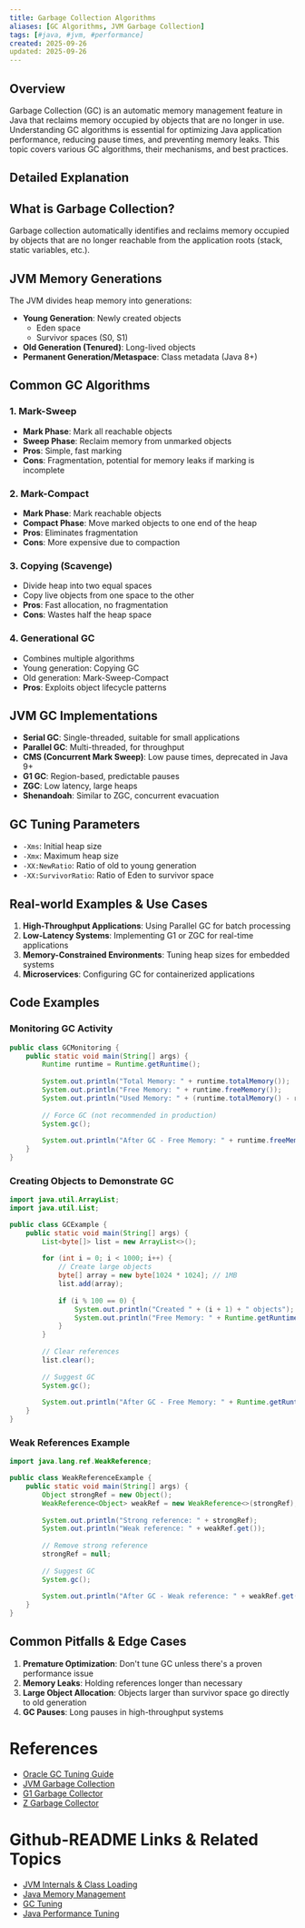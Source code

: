 ```yaml
---
title: Garbage Collection Algorithms
aliases: [GC Algorithms, JVM Garbage Collection]
tags: [#java, #jvm, #performance]
created: 2025-09-26
updated: 2025-09-26
---
```


## Overview

Garbage Collection (GC) is an automatic memory management feature in Java that reclaims memory occupied by objects that are no longer in use. Understanding GC algorithms is essential for optimizing Java application performance, reducing pause times, and preventing memory leaks. This topic covers various GC algorithms, their mechanisms, and best practices.

## Detailed Explanation

## What is Garbage Collection?

Garbage collection automatically identifies and reclaims memory occupied by objects that are no longer reachable from the application roots (stack, static variables, etc.).

## JVM Memory Generations

The JVM divides heap memory into generations:

- **Young Generation**: Newly created objects
  - Eden space
  - Survivor spaces (S0, S1)
- **Old Generation (Tenured)**: Long-lived objects
- **Permanent Generation/Metaspace**: Class metadata (Java 8+)

## Common GC Algorithms

### 1. Mark-Sweep
- **Mark Phase**: Mark all reachable objects
- **Sweep Phase**: Reclaim memory from unmarked objects
- **Pros**: Simple, fast marking
- **Cons**: Fragmentation, potential for memory leaks if marking is incomplete

### 2. Mark-Compact
- **Mark Phase**: Mark reachable objects
- **Compact Phase**: Move marked objects to one end of the heap
- **Pros**: Eliminates fragmentation
- **Cons**: More expensive due to compaction

### 3. Copying (Scavenge)
- Divide heap into two equal spaces
- Copy live objects from one space to the other
- **Pros**: Fast allocation, no fragmentation
- **Cons**: Wastes half the heap space

### 4. Generational GC
- Combines multiple algorithms
- Young generation: Copying GC
- Old generation: Mark-Sweep-Compact
- **Pros**: Exploits object lifecycle patterns

## JVM GC Implementations

- **Serial GC**: Single-threaded, suitable for small applications
- **Parallel GC**: Multi-threaded, for throughput
- **CMS (Concurrent Mark Sweep)**: Low pause times, deprecated in Java 9+
- **G1 GC**: Region-based, predictable pauses
- **ZGC**: Low latency, large heaps
- **Shenandoah**: Similar to ZGC, concurrent evacuation

## GC Tuning Parameters

- `-Xms`: Initial heap size
- `-Xmx`: Maximum heap size
- `-XX:NewRatio`: Ratio of old to young generation
- `-XX:SurvivorRatio`: Ratio of Eden to survivor space

## Real-world Examples & Use Cases

1. **High-Throughput Applications**: Using Parallel GC for batch processing
2. **Low-Latency Systems**: Implementing G1 or ZGC for real-time applications
3. **Memory-Constrained Environments**: Tuning heap sizes for embedded systems
4. **Microservices**: Configuring GC for containerized applications

## Code Examples

### Monitoring GC Activity
```java
public class GCMonitoring {
    public static void main(String[] args) {
        Runtime runtime = Runtime.getRuntime();
        
        System.out.println("Total Memory: " + runtime.totalMemory());
        System.out.println("Free Memory: " + runtime.freeMemory());
        System.out.println("Used Memory: " + (runtime.totalMemory() - runtime.freeMemory()));
        
        // Force GC (not recommended in production)
        System.gc();
        
        System.out.println("After GC - Free Memory: " + runtime.freeMemory());
    }
}
```

### Creating Objects to Demonstrate GC
```java
import java.util.ArrayList;
import java.util.List;

public class GCExample {
    public static void main(String[] args) {
        List<byte[]> list = new ArrayList<>();
        
        for (int i = 0; i < 1000; i++) {
            // Create large objects
            byte[] array = new byte[1024 * 1024]; // 1MB
            list.add(array);
            
            if (i % 100 == 0) {
                System.out.println("Created " + (i + 1) + " objects");
                System.out.println("Free Memory: " + Runtime.getRuntime().freeMemory());
            }
        }
        
        // Clear references
        list.clear();
        
        // Suggest GC
        System.gc();
        
        System.out.println("After GC - Free Memory: " + Runtime.getRuntime().freeMemory());
    }
}
```

### Weak References Example
```java
import java.lang.ref.WeakReference;

public class WeakReferenceExample {
    public static void main(String[] args) {
        Object strongRef = new Object();
        WeakReference<Object> weakRef = new WeakReference<>(strongRef);
        
        System.out.println("Strong reference: " + strongRef);
        System.out.println("Weak reference: " + weakRef.get());
        
        // Remove strong reference
        strongRef = null;
        
        // Suggest GC
        System.gc();
        
        System.out.println("After GC - Weak reference: " + weakRef.get());
    }
}
```

## Common Pitfalls & Edge Cases

1. **Premature Optimization**: Don't tune GC unless there's a proven performance issue
2. **Memory Leaks**: Holding references longer than necessary
3. **Large Object Allocation**: Objects larger than survivor space go directly to old generation
4. **GC Pauses**: Long pauses in high-throughput systems

# References

- [Oracle GC Tuning Guide](https://docs.oracle.com/javase/8/docs/technotes/guides/vm/gctuning/index.html)
- [JVM Garbage Collection](https://www.oracle.com/webfolder/technetwork/tutorials/obe/java/gc01/index.html)
- [G1 Garbage Collector](https://docs.oracle.com/javase/9/gctuning/g1-garbage-collector.htm)
- [Z Garbage Collector](https://docs.oracle.com/en/java/javase/11/gctuning/z-garbage-collector.html)

# Github-README Links & Related Topics

- [JVM Internals & Class Loading](./jvm-internals-and-class-loading/README.md)
- [Java Memory Management](./java-memory-management/README.md)
- [GC Tuning](./gc-tuning/README.md)
- [Java Performance Tuning](./java-performance-tuning/README.md)
